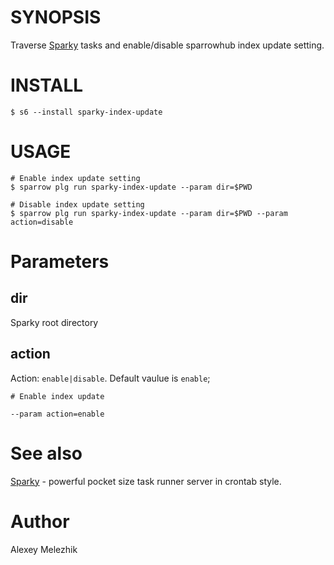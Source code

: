 # SYNOPSIS

Traverse [Sparky](https://github.com/melezhik/sparky) tasks and enable/disable sparrowhub index update setting.

# INSTALL

    $ s6 --install sparky-index-update

# USAGE

    # Enable index update setting
    $ sparrow plg run sparky-index-update --param dir=$PWD

    # Disable index update setting
    $ sparrow plg run sparky-index-update --param dir=$PWD --param action=disable

# Parameters

## dir

Sparky root directory


## action

Action: `enable|disable`. Default vaulue is `enable`;

    # Enable index update

    --param action=enable

# See also

[Sparky](https://github.com/melezhik/sparky) - powerful pocket size task runner server in crontab style.

# Author

Alexey Melezhik

